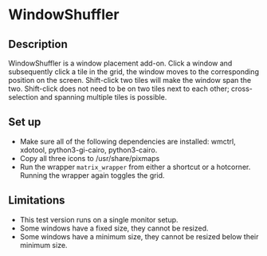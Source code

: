 # WindowShuffler

## Description
WindowShuffler is a window placement add-on. Click a window and subsequently click a tile in the grid, the window moves to the corresponding position on the screen. Shift-click two tiles will make the window span the two. Shift-click does not need to be on two tiles next to each other; cross- selection and spanning multiple tiles is possible.

## Set up
- Make sure all of the following dependencies are installed: wmctrl, xdotool, python3-gi-cairo, python3-cairo.
- Copy all three icons to /usr/share/pixmaps
- Run the wrapper `matrix_wrapper` from either a shortcut or a hotcorner. Running the wrapper again toggles the grid.

## Limitations
- This test version runs on a single monitor setup.
- Some windows have a fixed size, they cannot be resized.
- Some windows have a minimum size, they cannot be resized below their minimum size.

